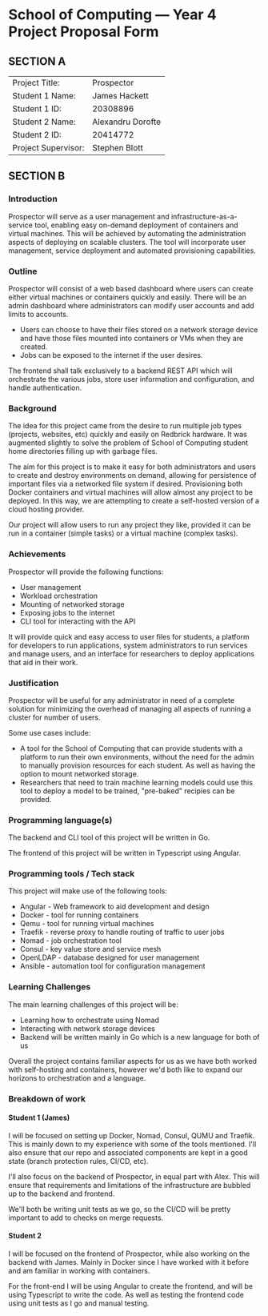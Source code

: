 # School of Computing &mdash; Year 4 Project Proposal Form

## SECTION A

|                     |                   |
|---------------------|-------------------|
|Project Title:       | Prospector        |
|Student 1 Name:      | James Hackett     |
|Student 1 ID:        | 20308896          |
|Student 2 Name:      | Alexandru Dorofte |
|Student 2 ID:        | 20414772          |
|Project Supervisor:  | Stephen Blott     |

## SECTION B

### Introduction

Prospector will serve as a user management and infrastructure-as-a-service tool, enabling easy on-demand deployment of containers and virtual machines. This will be achieved by automating the administration aspects of deploying on scalable clusters. The tool will incorporate user management, service deployment and automated provisioning capabilities.

### Outline

Prospector will consist of a web based dashboard where users can create either virtual machines or containers quickly and easily. There will be an admin dashboard where administrators can modify user accounts and add limits to accounts.

- Users can choose to have their files stored on a network storage device and have those files mounted into containers or VMs when they are created. 
- Jobs can be exposed to the internet if the user desires.

The frontend shall talk exclusively to a backend REST API which will orchestrate the various jobs, store user information and configuration, and handle authentication.

### Background

The idea for this project came from the desire to run multiple job types (projects, websites, etc) quickly and easily on Redbrick hardware. It was augmented slightly to solve the problem of School of Computing student home directories filling up with garbage files.

The aim for this project is to make it easy for both administrators and users to create and destroy environments on demand, allowing for persistence of important files via a networked file system if desired. Provisioning both Docker containers and virtual machines will allow almost any project to be deployed. In this way, we are attempting to create a self-hosted version of a cloud hosting provider.

Our project will allow users to run any project they like, provided it can be run in a container (simple tasks) or a virtual machine (complex tasks).

### Achievements

Prospector will provide the following functions:

- User management
- Workload orchestration
- Mounting of networked storage 
- Exposing jobs to the internet
- CLI tool for interacting with the API

It will provide quick and easy access to user files for students, a platform for developers to run applications, system administrators to run services and manage users, and an interface for researchers to deploy applications that aid in their work.

### Justification

Prospector will be useful for any administrator in need of a complete solution for minimizing the overhead of managing all aspects of running a cluster for number of users.

Some use cases include:

- A tool for the School of Computing that can provide students with a platform to run their own environments, without the need for the admin to manually provision resources for each student. As well as having the option to mount networked storage.
- Researchers that need to train machine learning models could use this tool to deploy a model to be trained, "pre-baked" recipies can be provided.

### Programming language(s)

The backend and CLI tool of this project will be written in Go.

The frontend of this project will be written in Typescript using Angular. 

### Programming tools / Tech stack

This project will make use of the following tools:
- Angular - Web framework to aid development and design
- Docker - tool for running containers
- Qemu - tool for running virtual machines
- Traefik - reverse proxy to handle routing of traffic to user jobs
- Nomad - job orchestration tool
- Consul - key value store and service mesh
- OpenLDAP - database designed for user management
- Ansible - automation tool for configuration management

### Learning Challenges

The main learning challenges of this project will be:

- Learning how to orchestrate using Nomad 
- Interacting with network storage devices
- Backend will be written mainly in Go which is a new language for both of us

Overall the project contains familiar aspects for us as we have both worked with self-hosting and containers, however we'd both like to expand our horizons to orchestration and a language.

### Breakdown of work

#### Student 1 (James)

I will be focused on setting up Docker, Nomad, Consul, QUMU and Traefik. This is mainly down to my experience with some of the tools mentioned. I'll also ensure that our repo and associated components are kept in a good state (branch protection rules, CI/CD, etc).

I'll also focus on the backend of Prospector, in equal part with Alex. This will ensure that requirements and limitations of the infrastructure are bubbled up to the backend and frontend.

We'll both be writing unit tests as we go, so the CI/CD will be pretty important to add to checks on merge requests.

#### Student 2

I will be focused on the frontend of Prospector, while also working on the backend with James. Mainly in Docker since I have worked with it before and am familiar in working with containers.

For the front-end I will be using Angular to create the frontend, and will be using Typescript to write the code. As well as testing the frontend code using unit tests as I go and manual testing.
